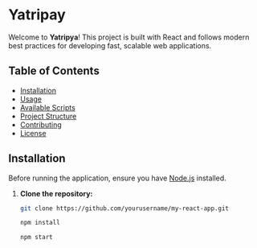 # Yatripay

Welcome to **Yatripya**! This project is built with React and follows modern best practices for developing fast, scalable web applications.

## Table of Contents

- [Installation](#installation)
- [Usage](#usage)
- [Available Scripts](#available-scripts)
- [Project Structure](#project-structure)
- [Contributing](#contributing)
- [License](#license)

## Installation

Before running the application, ensure you have [Node.js](https://nodejs.org/) installed.

1. **Clone the repository:**

   ```bash
   git clone https://github.com/yourusername/my-react-app.git
   
   npm install

   npm start
   
